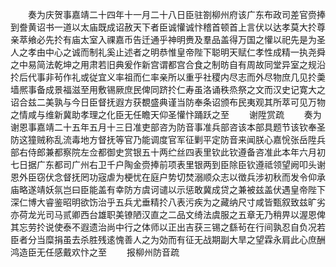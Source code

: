<!-- { "loadSidebar": true } -->
　　奏为庆贺事嘉靖二十四年十一月二十八日臣驻劄柳州府该广东布政司差官赍捧到誊黄诏书一道以太庙既成诏赦天下者臣诚懽诚忭稽首顿首上言伏以达孝莫大扵尊亲萃飨必先扵有庙太室入祼嘉币告迁通乎神明赉及羣品盖得万国之懽以祀先是为圣人之孝由中心之诚而制礼奚止述者之明恭惟皇帝陛下聪明天赋仁孝性成精一执尧舜之中易简法乾坤之用肃若旧典爰作新宫谓都宫合食之制昉自有周故同堂异室之规沿扵后代事非茍作礼或従宜义率祖而仁率亲所以重乎社稷内尽志而外尽物庶几见扵羮墙熈事备成景福滋至用敷锡厥庶民俾同跻扵仁寿虽洛诵秩烝祭之文而汉史记寛大之诏合兹二美孰与今日臣督抚遐方获覩盛典谨当防奉条诏颁布民夷观其所萃可见万物之情咸与维新冀助孝理之化臣无任瞻天仰圣懽忭踊跃之至
　　谢陞赏疏
　　奏为谢恩事嘉靖二十五年五月十三日准吏部咨为防音事准兵部咨该本部具题节该钦奉圣防这獞贼称乱流毒地方督抚等官乃能调度官军征剿平定防音来闻朕心嘉恱张岳陞兵部右侍郎兼都察院左佥都御史赏银五十两纻丝四表里钦此钦遵备咨准此本年六月初七日据广东都司广州右卫千户陶金赍捧前项表里银两到臣除臣钦遵祗领望阙叩头谢恩外臣窃伏念督抚罔功宼虐为梗忧在庭户势切焚溺顺众志以徴兵涉初秋而发令仰承庙略遂靖妖氛岂曰臣能盖有幸防方虞诃谴以示惩敢冀成贷之兼被兹盖伏遇皇帝陛下深仁博大睿鉴昭明欲饬治乎五兵尤垂精扵八表污疾为之藏纳尺寸咸皆甄叙致兹旷劣亦荷龙光司马贰卿西台雄职美镣陋汉直之二品文绮法虞服之五章无乃稍畀以渥恩俾其忘劳扵说使泰不遐遗治尚中行之体师以正出吉获三锡之繇茍在行间孰忍自负况若臣者分当糜捐虽去杀胜残逺愧善人之为効而有征无战期副大旱之望霖永肩此心庶酬鸿造臣无任感戴欢忭之至
　　报柳州防音疏
